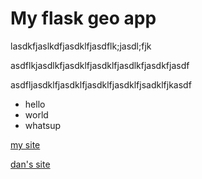 # My flask geo app

lasdkfjaslkdfjasdklfjasdflk;jasdl;fjk

asdflkjasdlkfjasdklfjasdklfjasdlkfjasdkfjasdf

asdfljasdklfjasdklfjasdklfjasdklfjsadklfjkasdf

- hello
- world
- whatsup

<a href="http://example.com">my site</a>

[dan's site](http://whatsupdog.com)